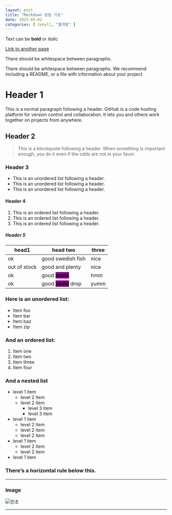 ```yaml
---
layout: post
title: "Markdown 문법 기초"
date: 2025-05-01
categories: [ Jekyll, "웹개발" ]
---
```


Text can be **bold** or *italic*

[Link to another page](https://snu.ac.kr)

There should be whitespace between paragraphs.

There should be whitespace between paragraphs. We recommend including a README, or a file with information about your project.

# Header 1

This is a normal paragraph following a header. GitHub is a code hosting platform for version control and collaboration. It lets you and others work together on projects from anywhere.

## Header 2

> This is a blockquote following a header.
> When something is important enough, you do it even if the odds are not in your favor.

### Header 3

- This is an unordered list following a header.
- This is an unordered list following a header.
- This is an unordered list following a header.

#### Header 4

1. This is an ordered list following a header.
2. This is an ordered list following a header.
3. This is an ordered list following a header.

##### Header 5

| head1 | head two     | three           |
|-------|--------------|-----------------|
| ok    | good swedish fish | nice |
| out of stock | good and plenty | nice |
| ok  | good <mark style="background-color: purple;">oreos</mark> | hmm |
| ok | good <mark style="background-color: purple;">zoute</mark> drop | yumm |

### Here is an unordered list:

- Item foo
- Item bar
- Item baz
- Item zip

### And an ordered list:

1. Item one
2. Item two
3. Item three
4. Item four

### And a nested list

- level 1 item
  - level 2 item
  - level 2 item
    - level 3 item
    - level 3 item
- level 1 item
  - level 2 item
  - level 2 item
  - level 2 item
- level 1 item
  - level 2 item
  - level 2 item
- level 1 item

### There’s a horizontal rule below this.
---
### Image

![민초](https://sumin-park-teaching.github.io/assets/images/mint-choco-chip.jpg)

---
